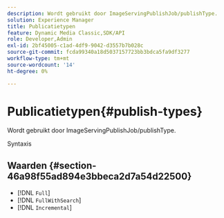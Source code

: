 ```yaml
---
description: Wordt gebruikt door ImageServingPublishJob/publishType.
solution: Experience Manager
title: Publicatietypen
feature: Dynamic Media Classic,SDK/API
role: Developer,Admin
exl-id: 2bf45005-c1ad-4df9-9042-d3557b7b028c
source-git-commit: fcda99340a18d5037157723bb3bdca5fa9df3277
workflow-type: tm+mt
source-wordcount: '14'
ht-degree: 0%

---
```


# Publicatietypen{#publish-types}

Wordt gebruikt door ImageServingPublishJob/publishType.

Syntaxis

## Waarden {#section-46a98f55ad894e3bbeca2d7a54d22500}

* [!DNL `Full`]
* [!DNL `FullWithSearch`]
* [!DNL `Incremental`]
